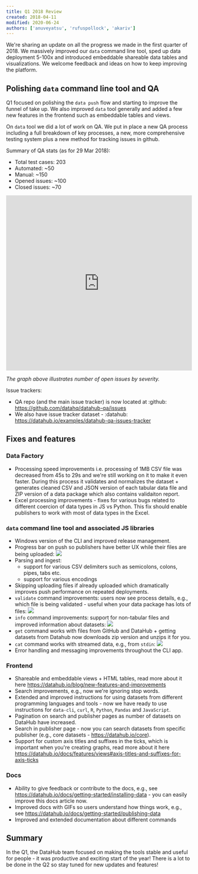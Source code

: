 ```yaml
---
title: Q1 2018 Review
created: 2018-04-11
modified: 2020-06-24
authors: ['anuveyatsu', 'rufuspollock', 'akariv']
---
```


We're sharing an update on all the progress we made in the first quarter of 2018. We massively improved our `data` command line tool, sped up data deployment 5-100x and introduced embeddable shareable data tables and visualizations.  We welcome feedback and ideas on how to keep improving the platform.

## Polishing `data` command line tool and QA

Q1 focused on polishing the `data push` flow and starting to improve the funnel of take up. We also improved `data` tool generally and added a few new features in the frontend such as embeddable tables and views.

On `data` tool we did a lot of work on QA. We put in place a new QA process including a full breakdown of key processes, a new, more comprehensive testing system plus a new method for tracking issues in github.

Summary of QA stats (as for 29 Mar 2018):

* Total test cases: 203
* Automated: ~50
* Manual: ~150
* Opened issues: ~100
* Closed issues: ~70

<iframe src="https://datahub.io/examples/datahub-qa-issues-tracker/view/0" width="100%" height="475px" frameborder="0"></iframe>

*The graph above illustrates number of open issues by severity.*

Issue trackers:

* QA repo (and the main issue tracker) is now located at :github: https://github.com/datahq/datahub-qa/issues
* We also have issue tracker dataset - :datahub: https://datahub.io/examples/datahub-qa-issues-tracker

## Fixes and features

### Data Factory

* Processing speed improvements i.e. processing of 1MB CSV file was decreased from 45s to 29s and we're still working on it to make it even faster. During this process it validates and normalizes the dataset + generates cleaned CSV and JSON version of each tabular data file and ZIP version of a data package which also contains validaiton report.
* Excel processing improvements - fixes for various bugs related to different coercion of data types in JS vs Python. This fix should enable publishers to work with most of data types in the Excel.

### `data` command line tool and associated JS libraries

* Windows version of the CLI and improved release management.
* Progress bar on push so publishers have better UX while their files are being uploaded: ![](/static/img/docs/upload-progress-bar.png)
* Parsing and ingest:
  * support for various CSV delimiters such as semicolons, colons, pipes, tabs etc.
  * support for various encodings
* Skipping uploading files if already uploaded which dramatically improves push performance on repeated deployments.
* `validate` command improvements: users now see process details, e.g., which file is being validated - useful when your data package has lots of files: ![](/static/img/docs/validate-details.png)
* `info` command improvements: support for non-tabular files and improved information about datasets: ![](/static/img/docs/info-output.png)
* `get` command works with files from GitHub and DataHub + getting datasets from Datahub now downloads zip version and unzips it for you.
* `cat` command works with streamed data, e.g., from `stdin`: ![](/static/img/docs/cat-streamed-data.png)
* Error handling and messaging improvements throughout the CLI app.

### Frontend

* Shareable and embeddable views + HTML tables, read more about it here https://datahub.io/blog/new-features-and-improvements
* Search improvements, e.g., now we're ignoring stop words.
* Extended and improved instructions for using datasets from different programming languages and tools - now we have ready to use instructions for `data-cli`, `curl`, `R`, `Python`, `Pandas` and `JavaScript`.
* Pagination on search and publisher pages as number of datasets on DataHub have increased.
* Search in publisher page - now you can search datasets from specific publisher (e.g., core datasets - https://datahub.io/core).
* Support for custom axis titles and suffixes in the ticks, which is important when you're creating graphs, read more about it here https://datahub.io/docs/features/views#axis-titles-and-suffixes-for-axis-ticks

### Docs

* Ability to give feedback or contribute to the docs, e.g., see https://datahub.io/docs/getting-started/installing-data - you can easily improve this docs article now.
* Improved docs with GIFs so users understand how things work, e.g., see https://datahub.io/docs/getting-started/publishing-data
* Improved and extended documentation about different commands

## Summary

In the Q1, the DataHub team focused on making the tools stable and useful for people - it was productive and exciting start of the year! There is a lot to be done in the Q2 so stay tuned for new updates and features!
